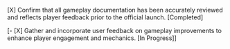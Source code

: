 [X] Confirm that all gameplay documentation has been accurately reviewed and reflects player feedback prior to the official launch. [Completed]

[- [X] Gather and incorporate user feedback on gameplay improvements to enhance player engagement and mechanics. [In Progress]]
